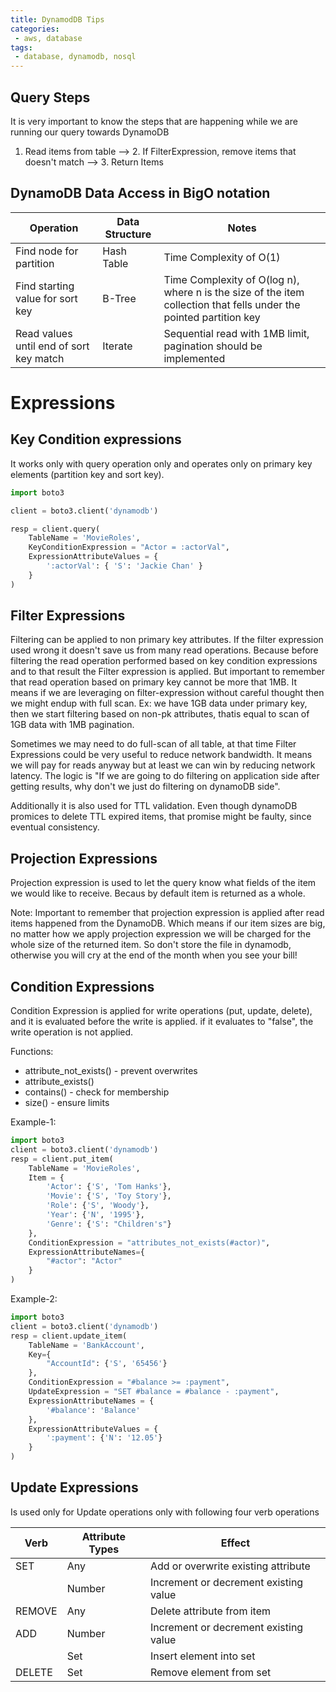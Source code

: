 ```yaml
---
title: DynamodDB Tips
categories:
 - aws, database
tags:
 - database, dynamodb, nosql
---
```



## Query Steps

It is very important to know the steps that are happening while we are running our query towards DynamoDB

1. Read items from table  -->  2. If FilterExpression, remove items that doesn't match   -->   3. Return Items




## DynamoDB Data Access in BigO notation

| Operation                             | Data Structure  | Notes                                                                                                              |
|---------------------------------------|-----------------|--------------------------------------------------------------------------------------------------------------------|
|Find node for partition                | Hash Table      | Time Complexity of O(1)                                                                                            |
|Find starting value for sort key       | B-Tree          | Time Complexity of O(log n), where n is the size of the item collection that fells under the pointed partition key |
|Read values until end of sort key match| Iterate         | Sequential read with 1MB limit, pagination should be implemented                                                   |


# Expressions

## Key Condition expressions

It works only with query operation only and operates only on primary key elements (partition key and sort key).

```python
import boto3

client = boto3.client('dynamodb')

resp = client.query(
    TableName = 'MovieRoles',
    KeyConditionExpression = "Actor = :actorVal",
    ExpressionAttributeValues = {
        ':actorVal': { 'S': 'Jackie Chan' }
    }
)

```


## Filter Expressions

Filtering can be applied to non primary key attributes. If the filter expression used wrong it doesn't save us from many read operations. Because before filtering the read operation performed based on key condition expressions and to that result the Filter expression is applied. But important to remember that read operation based on primary key cannot be more that 1MB. It means if we are leveraging on filter-expression without careful thought then we might endup with full scan. Ex: we have 1GB data under primary key, then we start filtering based on non-pk attributes, thatis equal to scan of 1GB data with 1MB pagination.

Sometimes we may need to do full-scan of all table, at that time Filter Expressions could be very useful to reduce network bandwidth. It means we will pay for reads anyway but at least we can win by reducing network latency. The logic is "If we are going to do filtering on application side after getting results, why don't we just do filtering on dynamoDB side". 

Additionally it is also used for TTL validation. Even though dynamoDB promices to delete TTL expired items, that promise might be faulty, since eventual consistency.

## Projection Expressions

Projection expression is used to let the query know what fields of the item we would like to receive. Becaus by default item is returned as a whole.

Note: Important to remember that projection expression is applied after read items happened from the DynamoDB. Which means if our item sizes are big, no matter how we apply projection expression we will be charged for the whole size of the returned item. So don't store the file in dynamodb, otherwise you will cry at the end of the month when you see your bill!

## Condition Expressions

Condition Expression is applied for write operations (put, update, delete), and it is evaluated before the write is applied. if it evaluates to "false", the write operation is not applied.

Functions:
- attribute_not_exists() - prevent overwrites
- attribute_exists()
- contains() - check for membership
- size() - ensure limits

Example-1: 

```python
import boto3
client = boto3.client('dynamodb')
resp = client.put_item(
    TableName = 'MovieRoles',
    Item = {
        'Actor': {'S', 'Tom Hanks'},
        'Movie': {'S', 'Toy Story'},
        'Role': {'S', 'Woody'},
        'Year': {'N', '1995'},
        'Genre': {'S': "Children's"}
    },
    ConditionExpression = "attributes_not_exists(#actor)",
    ExpressionAttributeNames={
        "#actor": "Actor"
    }
)
```

Example-2:

```python
import boto3
client = boto3.client('dynamodb')
resp = client.update_item(
    TableName = 'BankAccount',
    Key={
        "AccountId": {'S', '65456'}
    },
    ConditionExpression = "#balance >= :payment",
    UpdateExpression = "SET #balance = #balance - :payment",
    ExpressionAttributeNames = {
        '#balance': 'Balance'
    },
    ExpressionAttributeValues = {
        ':payment': {'N': '12.05'}
    }
)
```

## Update Expressions

Is used only for Update operations only with following four verb operations

|Verb   | Attribute Types   | Effect                                   |
|-------|-------------------|------------------------------------------|
|SET    |Any                | Add or overwrite existing attribute      |
|       |Number             | Increment or decrement existing value    |
|REMOVE |Any                | Delete attribute from item               |
|ADD    |Number             | Increment or decrement existing value    |
|       |Set                | Insert element into set                  |
|DELETE |Set                | Remove element from set                  |











